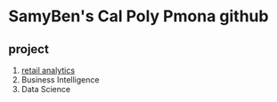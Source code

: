 # SamyBen's Cal Poly Pmona github
## project

1. [retail analytics](https://github.com/Titoro1/SamyBen/blob/main/Samy_Benjelloun_Project_5_6%2C_warmup_3100_ulta_quartiles.ipynb)
2. Business Intelligence
3. Data Science
